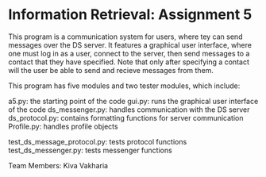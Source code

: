 # Information Retrieval: Assignment 5

This program is a communication system for users, where tey can send messages
over the DS server. It features a graphical user interface, where one must log in
as a user, connect to the server, then send messages to a contact that they have specified.
Note that only after specifying a contact will the user be able to send and recieve messages 
from them. 

This program has five modules and two tester modules, which include:

a5.py: the starting point of the code
gui.py: runs the graphical user interface of the code
ds_messenger.py: handles communication with the DS server
ds_protocol.py: contains formatting functions for server communication
Profile.py: handles profile objects

test_ds_message_protocol.py: tests protocol functions
test_ds_messenger.py: tests messenger functions


Team Members:
Kiva Vakharia